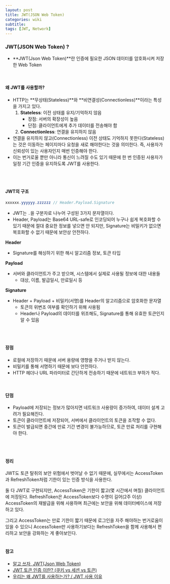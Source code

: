 ```yaml
---
layout: post
title: JWT(JSON Web Token)
categories: wiki
subtitle: 
tags: [JWT, Network]
---
```

### JWT(JSON Web Token) ?
- **JWT(Json Web Token)**란 인증에 필요한 JSON 데이터를 암호화시켜 저장한 Web Token
<br/>

#### 왜 JWT를 사용할까?
- HTTP는 **무상태(Stateless)**와 **비연결성(Connectionless)**이라는 특성을 가지고 있다.
    1. **Stateless**: 이전 상태를 유지/기억하지 않음
        - 장점: 서버의 확장성이 높음
        - 단점: 클라이언트에게 추가 데이터를 전송해야 함
    2. **Connectionless**: 연결을 유지하지 않음
- 연결을 유지하지 않고(Connectionless) 이전 상태도 기억하지 못한다(Stateless)는 것은 이동하는 페이지마다 요청을 새로 해야한다는 것을 의미한다. 즉, 사용자가 신뢰성이 있는 사용자인지 매번 인증해야 한다.
- 이는 번거로울 뿐만 아니라 통신이 느려질 수도 있기 때문에 한 번 인증된 사용자가 일정 기간 인증을 유지하도록 JWT를 사용한다.
<br/>
<br/>


#### JWT의 구조
```java
xxxxxx.yyyyyy.zzzzzz // Header.Payload.Signature
```
- JWT는 `.`을 구분자로 나누어 구성된 3가지 문자열이다.
- Header, Payload는 Base64 URL-safe로 인코딩되어 누구나 쉽게 복호화할 수 있기 때문에 절대 중요한 정보를 넣으면 안 되지만, Signature는 비밀키가 없으면 복호화할 수 없기 때문에 보안상 안전하다.

**Header**
- Signature를 해싱하기 위한 해시 알고리즘 정보, 토큰 타입

**Payload**
- 서버와 클라이언트가 주고 받으며, 시스템에서 실제로 사용될 정보에 대한 내용들
    - 대상, 이름, 발급일시, 만료일시 등

**Signature**
- Header + Payload + 비밀키(서명)를 Header의 알고리즘으로 암호화한 문자열
    - 토큰의 위변조 여부를 확인하기 위해 사용됨
    - Header나 Payload의 데이터를 위조해도, Signature를 통해 유효한 토큰인지 알 수 있음
<br/>
<br/>


#### 장점
- 로컬에 저장하기 때문에 서버 용량에 영향을 주거나 받지 않는다.
- 비밀키를 통해 서명하기 때문에 보다 안전하다.
- HTTP 헤더나 URL 파라미터로 간단하게 전송하기 때문에 네트워크 부하가 적다.
<br/>


#### 단점
- Payload에 저장되는 정보가 많아지면 네트워크 사용량이 증가하여, 데이터 설계 고려가 필요해진다.
- 토큰이 클라이언트에 저장되어, 서버에서 클라이언트의 토큰을 조작할 수 없다.
- 토큰이 발급되면 중간에 만료 기간 변경이 불가능하므로, 토큰 만료 처리를 구현해야 한다.
<br/>
<br/>


#### 정리
JWT도 토큰 탈취의 보안 위험에서 벗어날 수 없기 때문에, 실무에서는 AccessToken과 RefreshToken처럼 기한이 있는 인증 방식을 사용한다.

둘 다 JWT로 구현되지만, AccessToken은 기한이 짧고(몇 시간에서 며칠) 클라이언트에 저장된다.
RefreshToken은 AccessToken보다 수명이 길어(2주 이상) AccessToken의 재발급을 위해 사용하며 최근에는 보안을 위해 데이터베이스에 저장하고 있다.

그리고 AccessToken는 만료 기한이 짧기 때문에 로그인을 자주 해야하는 번거로움이 있을 수 있으니 AccessToken만 사용하기보다는 RefreshToken을 함께 사용해서 편리하고 보안을 강화하는 게 좋아보인다.
<br/>
<br/>


#### 참고
- [알고 쓰자, JWT(Json Web Token)](https://velog.io/@chuu1019/%EC%95%8C%EA%B3%A0-%EC%93%B0%EC%9E%90-JWTJson-Web-Token)
- [JWT 토큰 인증 이란? (쿠키 vs 세션 vs 토큰)](https://inpa.tistory.com/559)
- [우리는 왜 JWT를 사용하는가? / JWT 사용 이유](https://puleugo.tistory.com/138)